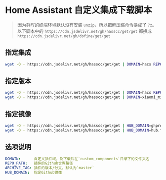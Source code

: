 # Home Assistant 自定义集成下载脚本

> 因为群晖的终端环境默认没有安装 `unzip`，所以把解压缩命令换成了 `7z`。
> 以下脚本中的 `https://cdn.jsdelivr.net/gh/hasscc/get/get` 
> 都换成 `https://cdn.jsdelivr.net/gh/dofine/get/get` 

## 指定集成

```bash
wget -O - https://cdn.jsdelivr.net/gh/hasscc/get/get | DOMAIN=hacs REPO_PATH=hacs-china/integration ARCHIVE_TAG=china bash -
```

## 指定版本

```bash
wget -O - https://cdn.jsdelivr.net/gh/hasscc/get/get | DOMAIN=hacs REPO_PATH=hacs-china/integration ARCHIVE_TAG=v1.0.0 bash -
wget -O - https://cdn.jsdelivr.net/gh/hasscc/get/get | DOMAIN=xiaomi_miot REPO_PATH=al-one/hass-xiaomi-miot ARCHIVE_TAG=master bash -
```

## 指定镜像

```bash
wget -O - https://cdn.jsdelivr.net/gh/hasscc/get/get | HUB_DOMAIN=ghproxy.com/github.com DOMAIN=hacs REPO_PATH=hacs-china/integration bash -
wget -O - https://cdn.jsdelivr.net/gh/hasscc/get/get | HUB_DOMAIN=hub.fastgit.org DOMAIN=hacs REPO_PATH=hacs-china/integration bash -
```

## 选项说明

```yaml
DOMAIN:      自定义插件域，及下载后在`custom_components`目录下的文件夹名
REPO_PATH:   插件的Github仓库路径
ARCHIVE_TAG: 插件的版本/分支，默认为`master`
HUB_DOMAIN:  指定Github镜像
```
